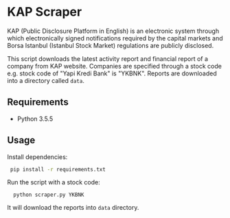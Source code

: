 # KAP Scraper
KAP (Public Disclosure Platform in English) is an electronic system through which electronically signed notifications required by the capital markets and Borsa Istanbul (Istanbul Stock Market) regulations are publicly disclosed.

This script downloads the latest activity report and financial report of a company from KAP website. Companies are specified through a stock code e.g. stock code of "Yapi Kredi Bank" is "YKBNK". Reports are downloaded into a directory called `data`.

## Requirements 
- Python 3.5.5

## Usage 
Install dependencies:
```bash 
 pip install -r requirements.txt
```

Run the script with a stock code:
```
  python scraper.py YKBNK 
```

It will download the reports into `data` directory.

